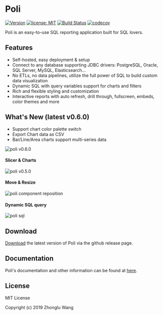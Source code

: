 # Poli

[![Version](https://img.shields.io/badge/Version-0.6.0-0065FF.svg)](#)
[![license: MIT](https://img.shields.io/badge/license-MIT-orange.svg)](https://opensource.org/licenses/MIT)
[![Build Status](https://travis-ci.org/shzlw/poli.svg?branch=master)](https://travis-ci.org/shzlw/poli)
[![codecov](https://codecov.io/gh/shzlw/poli/branch/master/graph/badge.svg)](https://codecov.io/gh/shzlw/poli)

Poli is an easy-to-use SQL reporting application built for SQL lovers.

## Features

* Self-hosted, easy deployment & setup 
* Connect to any database supporting JDBC drivers: PostgreSQL, Oracle, SQL Server, MySQL, Elasticsearch...
* No ETLs, no data pipelines, utilize the full power of SQL to build custom data visualization
* Dynamic SQL with query variables support for charts and filters
* Rich and flexible styling and customization
* Interactive reports with auto refresh, drill through, fullscreen, embeds, color themes and more

## What's New (latest v0.6.0)

* Support chart color palette switch
* Export Chart data as CSV
* Bar/Line/Area charts support multi-series data

![poli v0.6.0](http://66.228.42.235:8080/poli_0.6.0.jpg)

#### Slicer & Charts

![poli v0.5.0](http://66.228.42.235:8080/poli_0.5.0.gif)

#### Move & Resize

![poli component reposition](http://66.228.42.235:8080/report9.jpg)

#### Dynamic SQL query

![poli sql](http://66.228.42.235:8080/report13.jpg)

## Download

[Download](https://github.com/shzlw/poli/releases) the latest version of Poli via the github release page.

## Documentation

Poli's documentation and other information can be found at [here](https://shzlw.github.io/poli/).

## License

MIT License

Copyright (c) 2019 Zhonglu Wang